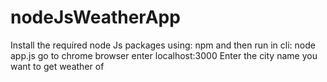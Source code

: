 # nodeJsWeatherApp
Install the required node Js packages using:
npm
and then run in cli:
node app.js
go to chrome browser enter localhost:3000
Enter the city name you want to get weather of
